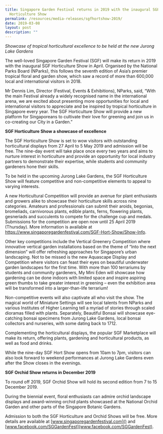 ```yaml
---
title: Singapore Garden Festival returns in 2019 with the inaugural SGF
  Horticulture Show
permalink: /resources/media-releases/sgfhortshow-2019/
date: 2019-03-08
layout: post
description: ""
---
```

*Showcase of tropical horticultural excellence to be held at the new Jurong Lake Gardens*

 
The well-loved Singapore Garden Festival (SGF) will make its return in 2019 with the inaugural SGF Horticulture Show in April. Organised by the National Parks Board (NParks), this follows the seventh edition of Asia’s premier tropical floral and garden show, which saw a record of more than 600,000 local and international visitors in 2018.

Mr Dennis Lim, Director (Festival, Events & Exhibitions), NParks, said, “With the main Festival already a widely recognised name in the international arena, we are excited about presenting more opportunities for local and international visitors to appreciate and be inspired by tropical horticulture in Singapore every year. The SGF Horticulture Show will provide a new platform for Singaporeans to cultivate their love for greening and join us in co-creating our City in a Garden.”

 

**SGF Horticulture Show a showcase of excellence**

The SGF Horticulture Show is set to wow visitors with outstanding horticultural displays from 27 April to 5 May 2019 and admission will be free. The nine-day event will take place once every two years and aims to nurture interest in horticulture and provide an opportunity for local industry partners to demonstrate their expertise, while students and community gardeners hone their skills.

To be held in the upcoming Jurong Lake Gardens, the SGF Horticulture Show will feature competitive and non-competitive elements to appeal to varying interests.

A new Horticultural Competition will provide an avenue for plant enthusiasts and growers alike to showcase their horticulture skills across nine categories. Amateurs and professionals can submit their aroids, begonias, bromeliads, carnivorous plants, edible plants, ferns, flowering plants, gesneriads and succulents to compete for the challenge cup and medals. Submissions for the competition are open now until 25 April 2019 (Thursday). More information is available at https://www.singaporegardenfestival.com/SGF-Hort-Show/Show-Info.

Other key competitions include the Vertical Greenery Competition where innovative vertical garden installations based on the theme of “Into the next dimension” will offer refreshing approaches for Singapore’s urban landscaping. Not to be missed is the new Aquascape Display and Competition where visitors can feast their eyes on beautiful underwater garden landscapes for the first time. With more than 100 terrariums by students and community gardeners, My Mini Eden will showcase how gardening can be done indoors with limited space and inspire aspiring green thumbs to take greater interest in greening – even the exhibition area will be transformed into a larger-than-life terrarium!

Non-competitive events will also captivate all who visit the show. The magical world of Miniature Settings will see local talents from NParks and various Institutes of Higher Learning tell a myriad of stories through scaled dioramas filled with plants. Separately, Beautiful Bonsai will showcase eye-catching bonsai specimens from Jurong Lake Gardens, local bonsai collectors and nurseries, with some dating back to 1712.

Complementing the horticultural displays, the popular SGF Marketplace will make its return, offering plants, gardening and horticultural products, as well as food and drinks.

While the nine-day SGF Hort Show opens from 10am to 7pm, visitors can also look forward to weekend performances at Jurong Lake Gardens even after the Show closes in the evenings.

 

**SGF Orchid Show returns in December 2019**

To round off 2019, SGF Orchid Show will hold its second edition from 7 to 15 December 2019.

During the biennial event, floral enthusiasts can admire orchid landscape displays and award-winning orchid plants showcased at the National Orchid Garden and other parts of the Singapore Botanic Gardens.

Admission to both the SGF Horticulture and Orchid Shows will be free. More details are available at [www.singaporegardenfestival.com]() and [www.facebook.com/SGGardenFest](www.facebook.com/SGGardenFest).